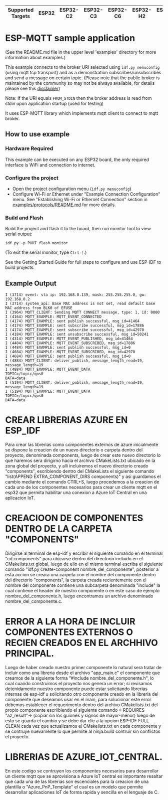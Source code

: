 | Supported Targets | ESP32 | ESP32-C2 | ESP32-C3 | ESP32-C6 | ESP32-H2 | ESP32-S2 | ESP32-S3 |
| ----------------- | ----- | -------- | -------- | -------- | -------- | -------- | -------- |

# ESP-MQTT sample application
(See the README.md file in the upper level 'examples' directory for more information about examples.)

This example connects to the broker URI selected using `idf.py menuconfig` (using mqtt tcp transport) and as a demonstration subscribes/unsubscribes and send a message on certain topic.
(Please note that the public broker is maintained by the community so may not be always available, for details please see this [disclaimer](https://iot.eclipse.org/getting-started/#sandboxes))

Note: If the URI equals `FROM_STDIN` then the broker address is read from stdin upon application startup (used for testing)

It uses ESP-MQTT library which implements mqtt client to connect to mqtt broker.

## How to use example

### Hardware Required

This example can be executed on any ESP32 board, the only required interface is WiFi and connection to internet.

### Configure the project

* Open the project configuration menu (`idf.py menuconfig`)
* Configure Wi-Fi or Ethernet under "Example Connection Configuration" menu. See "Establishing Wi-Fi or Ethernet Connection" section in [examples/protocols/README.md](../../README.md) for more details.

### Build and Flash

Build the project and flash it to the board, then run monitor tool to view serial output:

```
idf.py -p PORT flash monitor
```

(To exit the serial monitor, type ``Ctrl-]``.)

See the Getting Started Guide for full steps to configure and use ESP-IDF to build projects.

## Example Output

```
I (3714) event: sta ip: 192.168.0.139, mask: 255.255.255.0, gw: 192.168.0.2
I (3714) system_api: Base MAC address is not set, read default base MAC address from BLK0 of EFUSE
I (3964) MQTT_CLIENT: Sending MQTT CONNECT message, type: 1, id: 0000
I (4164) MQTT_EXAMPLE: MQTT_EVENT_CONNECTED
I (4174) MQTT_EXAMPLE: sent publish successful, msg_id=41464
I (4174) MQTT_EXAMPLE: sent subscribe successful, msg_id=17886
I (4174) MQTT_EXAMPLE: sent subscribe successful, msg_id=42970
I (4184) MQTT_EXAMPLE: sent unsubscribe successful, msg_id=50241
I (4314) MQTT_EXAMPLE: MQTT_EVENT_PUBLISHED, msg_id=41464
I (4484) MQTT_EXAMPLE: MQTT_EVENT_SUBSCRIBED, msg_id=17886
I (4484) MQTT_EXAMPLE: sent publish successful, msg_id=0
I (4684) MQTT_EXAMPLE: MQTT_EVENT_SUBSCRIBED, msg_id=42970
I (4684) MQTT_EXAMPLE: sent publish successful, msg_id=0
I (4884) MQTT_CLIENT: deliver_publish, message_length_read=19, message_length=19
I (4884) MQTT_EXAMPLE: MQTT_EVENT_DATA
TOPIC=/topic/qos0
DATA=data
I (5194) MQTT_CLIENT: deliver_publish, message_length_read=19, message_length=19
I (5194) MQTT_EXAMPLE: MQTT_EVENT_DATA
TOPIC=/topic/qos0
DATA=data
```
# CREAR LIBRERIAS AZURE EN ESP_IDF

Para crear las librerias como componentes externos de azure inicialmente se dispone la creacion de un nuevo directorio o carpeta dentro del proyecto, denominada components, luego de crear este nuevo directorio lo que haremos sera dirigirno hacia el archivo CMakeLists.txt ubicado en la zona global del proyecto, y alli incluiremos el nuevo directorio creado "components", escribiendo dentro del CMakeLists el siguiente comando "list(APPEND EXTRA_COMPONENT_DIRS components)" y asi guardamos el cambio mediante el comando CTRL+S, luego procedemos a la creacion de cada uno de los componentes necesarios para crear un cliente mqtt en el esp32 que permita habilitar una conexion a Azure IoT Central en una aplicacion IoT.

# CREACIOON DE COMPONENTES DENTRO DE LA CARPETA "COMPONENTS"

Dirigirse al terminal de esp-idf y escribir el siguiente comando en el terminal "cd components" para ubicarse dentro del directorio incluido en el CMakelists.txt global, luego de ello en el mismo terminal escriba el siguiente comando "idf.py create-component nombre_del_componente", posterior a esta accion se creara una carpeta con el nombre del componente dentro del directorio "components", la carpeta creada recientemente con el nombre del componente contiene una subcarpeta denominada "include" la cual contiene el header de nuestro componente o en este caso de ejemplo nombre_del_componente.h, luego encontramos un archivo denominado nombre_del_componente.c.

# ERROR A LA HORA DE INCLUIR COMPONENTES EXTERNOS O RECIEN CREADOS EN EL ARCHHIVO PRINCIPAL.

Luego de haber creado nuestro primer componente lo natural sera tratar de incluir como una libreria desde el archivo "app_main.c" el componente que creamos de la siguiente forma "#include nombre_del_componente.h", lo cual cuando construimos el proyecto nos genera un error; si revisamos detenidamente nuestro componente puede estar solicitando librerias internas de esp-idf u solicitando otro componente creado en la libreria del componente que deseamos usar en el main, para solucionar este error debemos establecer el requerimento dentro del archivo CMakelists.txt del propio componente escriibiendo el siguiente comando <-REQUIRES "az_result"-> (copiar sin los guiones y signos de mayor-menor)
luego de esto se guarda el cambio y se debe dar clic a la opcion ESP-IDF FULL CLEAN cada vez que actualizamos el CMakelists.txt en cada componente y se contruye nuevamente lo que permite al ninja.build contruir sin conflictos el proyecto.

# LIBRERIAS DE AZURE_IOT_CENTRAL.

En este codigo se contruyen los componentes necesarios para desarrollar un cliente mqtt que se aprovisiona a Azure IoT central es importante resaltar que cada una de las librerias son escenciales para la creacion de una plantilla o "Azure_PnP_Template" el cual es un modelo que permite desarrollar aplicaciones IoT de forma rapida y sencilla en el lenguaje de C.